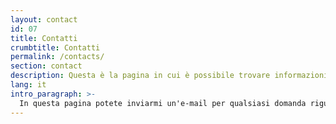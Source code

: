 ```yaml
---
layout: contact
id: 07
title: Contatti
crumbtitle: Contatti
permalink: /contacts/
section: contact
description: Questa è la pagina in cui è possibile trovare informazioni di contatto su Kalwalt alias Walter Perdan.
lang: it
intro_paragraph: >-
  In questa pagina potete inviarmi un'e-mail per qualsiasi domanda riguardante l'arte, le mie applicazioni e altre informazioni di cui avete bisogno.
---
```

